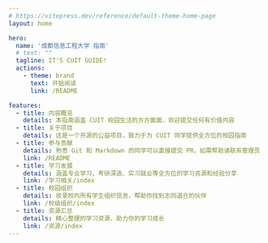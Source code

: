 ```yaml
---
# https://vitepress.dev/reference/default-theme-home-page
layout: home

hero:
  name: '成都信息工程大学 指南'
  # text: ""
  tagline: IT'S CUIT GUIDE!
  actions:
    - theme: brand
      text: 开始阅读
      link: /README

features:
  - title: 内容概览
    details: 本指南涵盖 CUIT 校园生活的方方面面，欢迎提交任何有价值内容
  - title: 关于项目
    details: 这是一个开源的公益项目，致力于为 CUIT 同学提供全方位的校园指南
  - title: 参与贡献
    details: 熟悉 Git 和 Markdown 的同学可以直接提交 PR，如需帮助请联系管理员
    link: /README
  - title: 学习发展
    details: 涵盖专业学习、考研深造、实习就业等全方位的学习资源和经验分享
    link: /学习相关/index
  - title: 校园组织
    details: 收录校内所有学生组织信息，帮助你找到志同道合的伙伴
    link: /校级组织/index
  - title: 资源汇总
    details: 精心整理的学习资源，助力你的学习成长
    link: /资源/index
---
```

